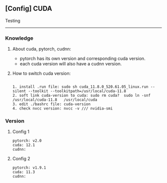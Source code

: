 ## [Config] CUDA

Testing

---
### Knowledge
1. About cuda, pytorch, cudnn:
   - pytorch has its own version and corresponding cuda version.
   - each cuda version will also have a cudnn version.
2. How to switch cuda version:
   
    ```

    1. install .run file: sudo sh cuda_11.8.0_520.61.05_linux.run --silent --toolkit --toolkitpath=/usr/local/cuda-11.8
    2. soft link cuda-version to cuda: sudo rm cuda?  sudo ln -snf /usr/local/cuda-11.8   /usr/local/cuda
    3. edit ./bashrc file: cuda-version
    4. check nvcc version: nvcc -v /// nvidia-smi
    
    ```

### Version
1. Config 1

    ```
    pytorch: v2.0
    cuda: 12.1
    cudnn:
    ```

2. Config 2

    ```
    pytorch: v1.9.1
    cuda: 11.3
    cudnn: 
    ```